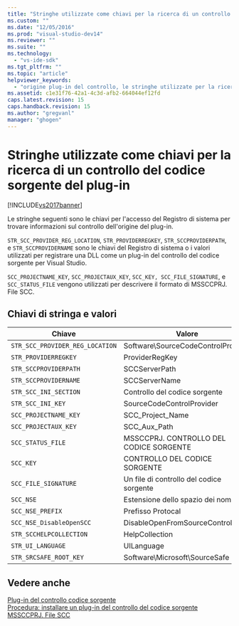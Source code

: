 ```yaml
---
title: "Stringhe utilizzate come chiavi per la ricerca di un controllo del codice sorgente del plug-in | Microsoft Docs"
ms.custom: ""
ms.date: "12/05/2016"
ms.prod: "visual-studio-dev14"
ms.reviewer: ""
ms.suite: ""
ms.technology: 
  - "vs-ide-sdk"
ms.tgt_pltfrm: ""
ms.topic: "article"
helpviewer_keywords: 
  - "origine plug-in del controllo, le stringhe utilizzate per la ricerca"
ms.assetid: c1e31f76-42a1-4c3d-afb2-664044ef12fd
caps.latest.revision: 15
caps.handback.revision: 15
ms.author: "gregvanl"
manager: "ghogen"
---
```

# Stringhe utilizzate come chiavi per la ricerca di un controllo del codice sorgente del plug-in
[!INCLUDE[vs2017banner](../code-quality/includes/vs2017banner.md)]

Le stringhe seguenti sono le chiavi per l'accesso del Registro di sistema per trovare informazioni sul controllo dell'origine del plug\-in.  
  
 `STR_SCC_PROVIDER_REG_LOCATION`, `STR_PROVIDERREGKEY`, `STR_SCCPROVIDERPATH`, e `STR_SCCPROVIDERNAME` sono le chiavi del Registro di sistema o i valori utilizzati per registrare una DLL come un plug\-in del controllo del codice sorgente per Visual Studio.  
  
 `SCC_PROJECTNAME_KEY`, `SCC_PROJECTAUX_KEY`, `SCC_KEY, SCC_FILE_SIGNATURE`, e `SCC_STATUS_FILE` vengono utilizzati per descrivere il formato di MSSCCPRJ. File SCC.  
  
## Chiavi di stringa e valori  
  
|Chiave|Valore|  
|------------|------------|  
|`STR_SCC_PROVIDER_REG_LOCATION`|Software\\SourceCodeControlProvider|  
|`STR_PROVIDERREGKEY`|ProviderRegKey|  
|`STR_SCCPROVIDERPATH`|SCCServerPath|  
|`STR_SCCPROVIDERNAME`|SCCServerName|  
|`STR_SCC_INI_SECTION`|Controllo del codice sorgente|  
|`STR_SCC_INI_KEY`|SourceCodeControlProvider|  
|`SCC_PROJECTNAME_KEY`|SCC\_Project\_Name|  
|`SCC_PROJECTAUX_KEY`|SCC\_Aux\_Path|  
|`SCC_STATUS_FILE`|MSSCCPRJ. CONTROLLO DEL CODICE SORGENTE|  
|`SCC_KEY`|CONTROLLO DEL CODICE SORGENTE|  
|`SCC_FILE_SIGNATURE`|Un file di controllo del codice sorgente|  
|`SCC_NSE`|Estensione dello spazio dei nomi|  
|`SCC_NSE_PREFIX`|Prefisso Protocal|  
|`SCC_NSE_DisableOpenSCC`|DisableOpenFromSourceControl|  
|`STR_SCCHELPCOLLECTION`|HelpCollection|  
|`STR_UI_LANGUAGE`|UILanguage|  
|`STR_SRCSAFE_ROOT_KEY`|Software\\Microsoft\\SourceSafe|  
  
## Vedere anche  
 [Plug\-in del controllo codice sorgente](../extensibility/source-control-plug-ins.md)   
 [Procedura: installare un plug\-in del controllo del codice sorgente](../extensibility/internals/how-to-install-a-source-control-plug-in.md)   
 [MSSCCPRJ. File SCC](../extensibility/mssccprj-scc-file.md)